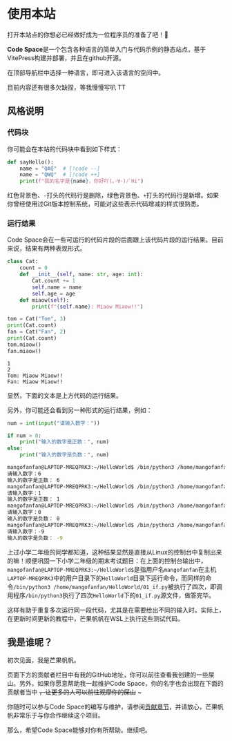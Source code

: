 # 使用本站

打开本站点的你想必已经做好成为一位程序员的准备了吧！👀

**Code Space**是一个包含各种语言的简单入门与代码示例的静态站点，基于VitePress构建并部署，并且在github开源。

在顶部导航栏中选择一种语言，即可进入该语言的空间中。

目前内容还有很多欠缺捏，等我慢慢写叭 TT

## 风格说明

### 代码块

你可能会在本站的代码块中看到如下样式：

```python
def sayHello():
    name = "QAQ"  # [!code --]
    name = "QWQ"  # [!code ++]
    print(f"我的名字是{name}，你好吖(｡･∀･)ﾉﾞHi")
```

红色背景色、`-`打头的代码行是删除，绿色背景色、`+`打头的代码行是新增。如果你曾经使用过Git版本控制系统，可能对这些表示代码增减的样式很熟悉。

### 运行结果

Code Space会在一些可运行的代码片段的后面跟上该代码片段的运行结果。目前来说，结果有两种表现形式。

```python
class Cat:
    count = 0
    def __init__(self, name: str, age: int):
        Cat.count += 1
        self.name = name
        self.age = age
    def miaow(self):
        print(f"{self.name}: Miaow Miaow!!")

tom = Cat("Tom", 3)
print(Cat.count)
fan = Cat("Fan", 2)
print(Cat.count)
tom.miaow()
fan.miaow()
```

```text
1
2
Tom: Miaow Miaow!!
Fan: Miaow Miaow!!
```

显然，下面的文本是上方代码的运行结果。

另外，你可能还会看到另一种形式的运行结果，例如：

```python
num = int(input("请输入数字："))

if num > 0:
    print("输入的数字是正数：", num)
else:
    print("输入的数字是负数：", num)
```

```bash
mangofanfan@LAPTOP-MREQPRK3:~/HelloWorld$ /bin/python3 /home/mangofanfan/HelloWorld/01_if.py
请输入数字：6
输入的数字是正数： 6
mangofanfan@LAPTOP-MREQPRK3:~/HelloWorld$ /bin/python3 /home/mangofanfan/HelloWorld/01_if.py
请输入数字：1
输入的数字是正数： 1
mangofanfan@LAPTOP-MREQPRK3:~/HelloWorld$ /bin/python3 /home/mangofanfan/HelloWorld/01_if.py
请输入数字：0
输入的数字是负数： 0
mangofanfan@LAPTOP-MREQPRK3:~/HelloWorld$ /bin/python3 /home/mangofanfan/HelloWorld/01_if.py
请输入数字：-9
输入的数字是负数： -9
```

上过小学二年级的同学都知道，这种结果显然是直接从Linux的控制台中复制出来的嘛！顺便巩固一下小学二年级的期末考试题目：在上面的控制台输出中，`mangofanfan@LAPTOP-MREQPRK3:~/HelloWorld$`是指用户名`mangofanfan`在主机`LAPTOP-MREQPRK3`中的用户目录下的`HelloWorld`目录下运行命令，而同样的命令`/bin/python3 /home/mangofanfan/HelloWorld/01_if.py`被执行了四次，即调用程序`/bin/python3`执行了四次`HelloWorld`下的`01_if.py`源文件，做答完毕。

这样有助于重复多次运行同一段代码，尤其是在需要给出不同的输入时。实际上，在更新时间更新的教程中，芒果帆帆在WSL上执行这些测试代码。

## 我是谁呢？

初次见面，我是芒果帆帆。

页面下方的贡献者栏目中有我的GitHub地址，你可以前往查看我创建的一些屎山。另外，如果你愿意帮助我一起维护Code Space，你的名字也会出现在下面的贡献者当中 ~~，让更多的人可以前往观摩你的屎山~~ ~

你随时可以参与Code Space的编写与维护，请参阅[贡献章节](/common/contribute)，并请放心，芒果帆帆非常乐于与你合作继续这个项目。

那么，希望Code Space能够对你有所帮助。继续吧。
